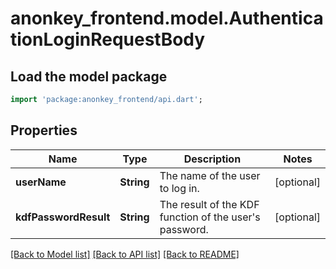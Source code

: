 # anonkey_frontend.model.AuthenticationLoginRequestBody

## Load the model package

```dart
import 'package:anonkey_frontend/api.dart';
```

## Properties

 Name                  | Type       | Description                                            | Notes      
-----------------------|------------|--------------------------------------------------------|------------
 **userName**          | **String** | The name of the user to log in.                        | [optional] 
 **kdfPasswordResult** | **String** | The result of the KDF function of the user's password. | [optional] 

[[Back to Model list]](../README.md#documentation-for-models) [[Back to API list]](../README.md#documentation-for-api-endpoints) [[Back to README]](../README.md)


